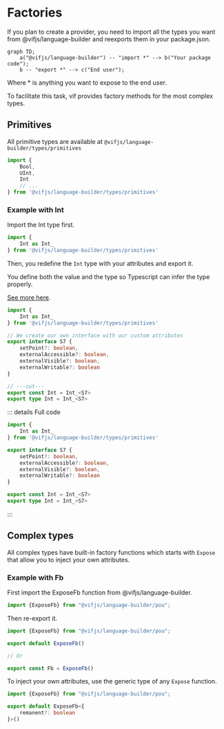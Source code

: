 ﻿---
outline: deep
---

# Factories

If you plan to create a provider, you need to import all the types you want from @vifjs/language-builder and reexports
them in your package.json.

```mermaid
graph TD;
    a("@vifjs/language-builder") -- "import *" --> b("Your package code");
    b -- "export *" --> c("End user");
```

Where * is anything you want to expose to the end user.

To facilitate this task, vif provides factory methods for the most complex types.

## Primitives

All primitive types are available at `@vifjs/language-builder/types/primitives`

````ts twoslash
import {
    Bool,
    UInt,
    Int
    // ...
} from '@vifjs/language-builder/types/primitives'
````

### Example with Int

Import the Int type first.

```ts twoslash
import {
    Int as Int_
} from '@vifjs/language-builder/types/primitives'
```

Then, you redefine the `Int` type with your attributes and export it.

You define both the value and the type so Typescript can infer the type properly.

[See more here](https://notes.dt.in.th/TypeScriptValuesAndTypesWithSameName).

```ts twoslash
import {
    Int as Int_
} from '@vifjs/language-builder/types/primitives'

// We create our own interface with our custom attributes
export interface S7 {
    setPoint?: boolean,
    externalAccessible?: boolean,
    externalVisible?: boolean,
    externalWritable?: boolean
}

// ---cut---
export const Int = Int_<S7>
export type Int = Int_<S7>
```

::: details Full code

```ts twoslash
import {
    Int as Int_
} from '@vifjs/language-builder/types/primitives'

export interface S7 {
    setPoint?: boolean,
    externalAccessible?: boolean,
    externalVisible?: boolean,
    externalWritable?: boolean
}

export const Int = Int_<S7>
export type Int = Int_<S7>
```

:::

## Complex types

All complex types have built-in factory functions which starts with `Expose` that allow you to inject your own
attributes.

### Example with Fb

First import the ExposeFb function from @vifjs/language-builder.

```ts twoslash
import {ExposeFb} from "@vifjs/language-builder/pou";
```

Then re-export it.

```ts twoslash
import {ExposeFb} from "@vifjs/language-builder/pou";

export default ExposeFb()

// Or

export const Fb = ExposeFb()
```

To inject your own attributes, use the generic type of any `Expose` function.

```ts twoslash
import {ExposeFb} from "@vifjs/language-builder/pou";

export default ExposeFb<{
    remanent?: boolean
}>()
```